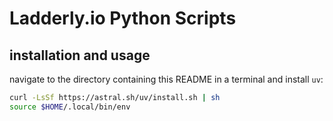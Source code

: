 # Ladderly.io Python Scripts

## installation and usage

navigate to the directory containing this README in a terminal and install `uv`:

```bash
curl -LsSf https://astral.sh/uv/install.sh | sh
source $HOME/.local/bin/env
```
